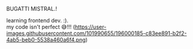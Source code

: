 BUGATTI MISTRAL.!

learning frontend dev. :).  
my code isn't perfect 😅!!! 
(https://user-images.githubusercontent.com/101990655/196000185-c83ee891-b2f2-4ab5-beb0-5538a460a6f4.png)
